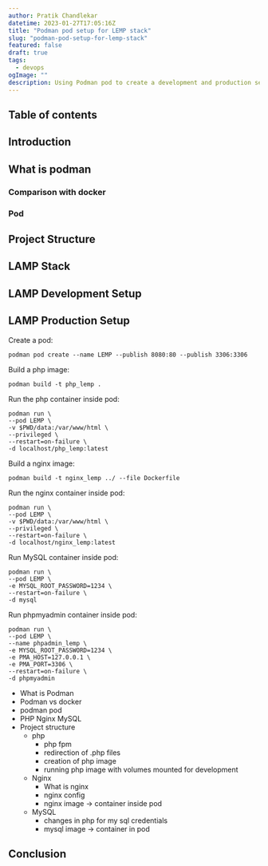 ```yaml
---
author: Pratik Chandlekar
datetime: 2023-01-27T17:05:16Z
title: "Podman pod setup for LEMP stack"
slug: "podman-pod-setup-for-lemp-stack"
featured: false
draft: true
tags:
  - devops
ogImage: ""
description: Using Podman pod to create a development and production setup for LEMP stack
---
```


## Table of contents

## Introduction

## What is podman

### Comparison with docker

### Pod

## Project Structure

## LAMP Stack

## LAMP Development Setup

## LAMP Production Setup

Create a pod:

```
podman pod create --name LEMP --publish 8080:80 --publish 3306:3306
```

Build a php image:

```
podman build -t php_lemp .
```

Run the php container inside pod:

```
podman run \
--pod LEMP \
-v $PWD/data:/var/www/html \
--privileged \
--restart=on-failure \
-d localhost/php_lemp:latest
```

Build a nginx image:

```
podman build -t nginx_lemp ../ --file Dockerfile
```

Run the nginx container inside pod:

```
podman run \
--pod LEMP \
-v $PWD/data:/var/www/html \
--privileged \
--restart=on-failure \
-d localhost/nginx_lemp:latest
```

Run MySQL container inside pod:

```
podman run \
--pod LEMP \
-e MYSQL_ROOT_PASSWORD=1234 \
--restart=on-failure \
-d mysql
```

Run phpmyadmin container inside pod:

```
podman run \
--pod LEMP \
--name phpadmin_lemp \
-e MYSQL_ROOT_PASSWORD=1234 \
-e PMA_HOST=127.0.0.1 \
-e PMA_PORT=3306 \
--restart=on-failure \
-d phpmyadmin
```

- What is Podman
- Podman vs docker
- podman pod
- PHP Nginx MySQL
- Project structure
  - php
    - php fpm
    - redirection of .php files
    - creation of php image
    - running php image with volumes mounted for development
  - Nginx
    - What is nginx
    - nginx config
    - nginx image -> container inside pod
  - MySQL
    - changes in php for my sql credentials
    - mysql image -> container in pod

## Conclusion
